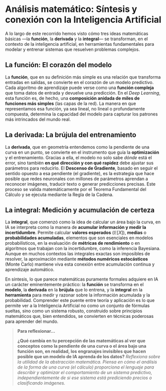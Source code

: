 # Análisis matemático: Síntesis y conexión con la Inteligencia Artificial

A lo largo de este recorrido hemos visto cómo tres ideas matemáticas básicas —la **función**, la **derivada** y la **integral**— se transforman, en el contexto de la inteligencia artificial, en herramientas fundamentales para modelar y entrenar sistemas que resuelven problemas complejos. 

## La función: El corazón del modelo

La **función**, que en su definición más simple es una relación que transforma entradas en salidas, se convierte en el corazón de un modelo predictivo. Cada algoritmo de aprendizaje puede verse como una **función compleja** que toma datos de entrada y devuelve una predicción. En el *Deep Learning*, esta función es, de hecho, una **composición anidada de miles de funciones más simples** (las capas de la red). La manera en que representamos esa función, ya sea lineal, no lineal o profundamente compuesta, determina la capacidad del modelo para capturar los patrones más intrincados del mundo real.

## La derivada: La brújula del entrenamiento

La **derivada**, que en geometría entendemos como la pendiente de una curva en un punto, se convierte en el instrumento que guía la **optimización** y el entrenamiento. Gracias a ella, el modelo no solo sabe *dónde* está el error, sino también **en qué dirección y con qué rapidez** debe ajustar sus parámetros para reducirlo. El **Descenso de Gradiente**, basado en seguir el sentido opuesto a esa pendiente (el gradiente), es la estrategia que hace posible que redes neuronales con millones de parámetros aprendan a reconocer imágenes, traducir texto o generar predicciones precisas. Este proceso se valida matemáticamente por el Teorema Fundamental del Cálculo y se ejecuta mediante la Regla de la Cadena.

## La integral: Medición y acumulación de certeza

La **integral**, que comenzó como la idea de calcular un área bajo la curva, en IA se interpreta como la manera de **acumular información y medir la incertidumbre**. Permite calcular **valores esperados** ($\mathbb{E}[X]$), **medias** o **probabilidades acumuladas**, elementos que son esenciales en modelos probabilísticos, en la evaluación de **métricas de rendimiento** o en algoritmos que trabajan con la incertidumbre, como la inferencia Bayesiana. Aunque en muchos contextos las integrales exactas son imposibles de resolver, la aproximación mediante **métodos numéricos estocásticos** (Monte Carlo) mantiene viva esta conexión entre acumulación continua y aprendizaje automático.

En síntesis, lo que parece matemáticas puramente formales adquiere en IA un carácter eminentemente práctico: la **función** se transforma en el **modelo**, la **derivada** en la **brújula** que lo entrena, y la **integral** en la **herramienta** para medir y razonar sobre la información acumulada y la probabilidad. Comprender este puente entre teoría y aplicación es lo que permite ver a la Inteligencia Artificial no como un conjunto de fórmulas sueltas, sino como un sistema robusto, construido sobre principios matemáticos que, bien entendidos, se convierten en técnicas poderosas para aprender del mundo.

> **Para reflexionar...**
>
> **¿Qué cambia en tu percepción de las matemáticas al ver que conceptos como la pendiente de una curva o el área bajo una función son, en realidad, los engranajes invisibles que hacen posible que un modelo de IA aprenda de los datos?**
> *Reflexiona sobre la utilidad de la abstracción matemática. Piensa en cómo el análisis de la forma de una curva (el cálculo) proporciona el lenguaje para describir y optimizar el comportamiento de un sistema predictivo, independientemente de si ese sistema está prediciendo precios o clasificando imágenes.*
